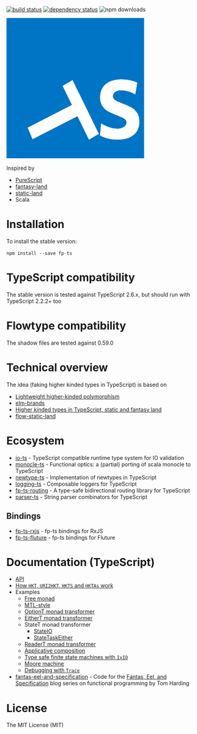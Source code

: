 [![build status](https://img.shields.io/travis/gcanti/fp-ts/master.svg?style=flat-square)](https://travis-ci.org/gcanti/fp-ts)
[![dependency status](https://img.shields.io/david/gcanti/fp-ts.svg?style=flat-square)](https://david-dm.org/gcanti/fp-ts)
![npm downloads](https://img.shields.io/npm/dm/fp-ts.svg)

<a href="docs/api/md/index.md">
  <img src="fp-ts-logo.png">
</a>

Inspired by

* [PureScript](http://www.purescript.org)
* [fantasy-land](https://github.com/fantasyland/fantasy-land)
* [static-land](https://github.com/rpominov/static-land)
* Scala

# Installation

To install the stable version:

```
npm install --save fp-ts
```

# TypeScript compatibility

The stable version is tested against TypeScript 2.6.x, but should run with TypeScript 2.2.2+ too

# Flowtype compatibility

The shadow files are tested against 0.59.0

# Technical overview

The idea (faking higher kinded types in TypeScript) is based on

* [Lightweight higher-kinded polymorphism](https://www.cl.cam.ac.uk/~jdy22/papers/lightweight-higher-kinded-polymorphism.pdf)
* [elm-brands](https://github.com/joneshf/elm-brands)
* [Higher kinded types in TypeScript, static and fantasy land](https://medium.com/@gcanti/higher-kinded-types-in-typescript-static-and-fantasy-land-d41c361d0dbe)
* [flow-static-land](https://github.com/gcanti/flow-static-land)

# Ecosystem

* [io-ts](https://github.com/gcanti/io-ts) - TypeScript compatible runtime type system for IO validation
* [monocle-ts](https://github.com/gcanti/monocle-ts) - Functional optics: a (partial) porting of scala monocle to
  TypeScript
* [newtype-ts](https://github.com/gcanti/newtype-ts) - Implementation of newtypes in TypeScript
* [logging-ts](https://github.com/gcanti/logging-ts) - Composable loggers for TypeScript
* [fp-ts-routing](https://github.com/gcanti/fp-ts-routing) - A type-safe bidirectional routing library for TypeScript
* [parser-ts](https://github.com/gcanti/parser-ts) - String parser combinators for TypeScript

## Bindings

* [fp-ts-rxjs](https://github.com/gcanti/fp-ts-rxjs) - fp-ts bindings for RxJS
* [fp-ts-fluture](https://github.com/gcanti/fp-ts-fluture) - fp-ts bindings for Fluture

# Documentation (TypeScript)

* [API](docs/api/md/index.md)
* [How `HKT`, `URI2HKT`, `HKTS` and `HKTAs` work](docs/HKT.md)
* Examples
  * [Free monad](examples/Free.ts)
  * [MTL-style](examples/mtl.ts)
  * [OptionT monad transformer](examples/ArrayOption.ts)
  * [EitherT monad transformer](examples/EitherOption.ts)
  * StateT monad transformer
    * [StateIO](examples/StateIO.ts)
    * [StateTaskEither](examples/StateTaskEither.ts)
  * [ReaderT monad transformer](examples/ReaderIO.ts)
  * [Applicative composition](examples/TaskValidation.ts)
  * [Type safe finite state machines with `IxIO`](examples/ixIO.ts)
  * [Moore machine](examples/Moore.ts)
  * [Debugging with `Trace`](examples/debugging-with-Trace.ts)
* [fantas-eel-and-specification](docs/fantas-eel-and-specification) - Code for the
  [Fantas, Eel, and Specification](http://www.tomharding.me/2017/03/03/fantas-eel-and-specification/) blog series on
  functional programming by Tom Harding

# License

The MIT License (MIT)
